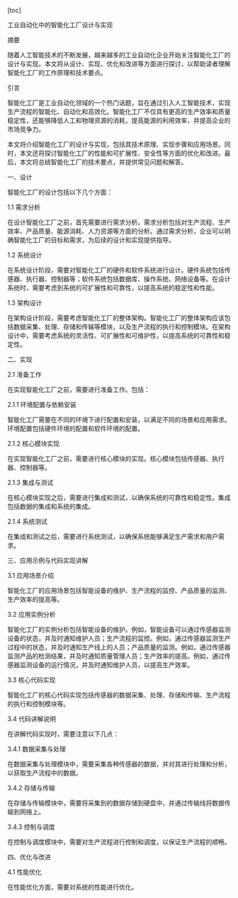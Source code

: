 
[toc]                    
                
                
工业自动化中的智能化工厂设计与实现

摘要

随着人工智能技术的不断发展，越来越多的工业自动化企业开始关注智能化工厂的设计与实现。本文将从设计、实现、优化和改进等方面进行探讨，以帮助读者理解智能化工厂的工作原理和技术要点。

引言

智能化工厂是工业自动化领域的一个热门话题，旨在通过引入人工智能技术，实现生产流程的智能化、自动化和高效化。智能化工厂不仅具有更高的生产效率和质量稳定性，还能够降低人工和物理资源的消耗，提高能源的利用效率，并提高企业的市场竞争力。

本文将介绍智能化工厂的设计与实现，包括其技术原理、实现步骤和应用场景。同时，本文还将探讨智能化工厂的性能和可扩展性、安全性等方面的优化和改进。最后，本文将总结智能化工厂的技术要点，并提供常见问题和解答。

一、设计

智能化工厂的设计包括以下几个方面：

1.1 需求分析

在设计智能化工厂之前，首先需要进行需求分析。需求分析包括对生产流程、生产效率、产品质量、能源消耗、人力资源等方面的分析。通过需求分析，企业可以明确智能化工厂的目标和需求，为后续的设计和实现提供指导。

1.2 系统设计

在系统设计阶段，需要对智能化工厂的硬件和软件系统进行设计。硬件系统包括传感器、执行器、控制器等；软件系统包括数据库、操作系统、网络设备等。在设计系统时，需要考虑到系统的可扩展性和可靠性，以提高系统的稳定性和性能。

1.3 架构设计

在架构设计阶段，需要考虑智能化工厂的整体架构。智能化工厂的整体架构应该包括数据采集、处理、存储和传输等模块，以及生产流程的执行和控制模块。在架构设计中，需要考虑系统的灵活性、可扩展性和可维护性，以提高系统的可靠性和稳定性。

二、实现

2.1 准备工作

在实现智能化工厂之前，需要进行准备工作。包括：

2.1.1 环境配置与依赖安装

智能化工厂需要在不同的环境下进行配置和安装，以满足不同的场景和应用需求。环境配置包括硬件环境的配置和软件环境的配置。

2.1.2 核心模块实现

在实现智能化工厂之前，需要进行核心模块的实现。核心模块包括传感器、执行器、控制器等。

2.1.3 集成与测试

在核心模块实现之后，需要进行集成和测试，以确保系统的可靠性和稳定性。集成包括数据的集成和系统的集成。

2.1.4 系统测试

在集成和测试之后，需要进行系统测试，以确保系统能够满足生产需求和用户需求。

三、应用示例与代码实现讲解

3.1 应用场景介绍

智能化工厂的应用场景包括智能设备的维护、生产流程的监控、产品质量的监测、生产效率的提高等。

3.2 应用实例分析

智能化工厂的实例分析包括智能设备的维护。例如，智能设备可以通过传感器监测设备的状态，并及时通知维护人员；生产流程的监控。例如，通过传感器监测生产过程中的状态，并及时通知生产线上的人员；产品质量的监测。例如，通过传感器监测产品的检测结果，并及时通知质量管理人员；生产效率的提高。例如，通过传感器监测设备的运行情况，并及时通知维护人员，以提高生产效率。

3.3 核心代码实现

智能化工厂的核心代码实现包括传感器的数据采集、处理、存储和传输、生产流程的执行和控制模块等。

3.4 代码讲解说明

在讲解代码实现时，需要注意以下几点：

3.4.1 数据采集与处理

在数据采集与处理模块中，需要采集各种传感器的数据，并对其进行处理和分析，以获取生产流程中的数据。

3.4.2 存储与传输

在存储与传输模块中，需要将采集到的数据存储到硬盘中，并通过传输线将数据传输到网络上。

3.4.3 控制与调度

在控制与调度模块中，需要对生产流程进行控制和调度，以保证生产流程的顺畅。

四、优化与改进

4.1 性能优化

在性能优化方面，需要对系统的性能进行优化。

